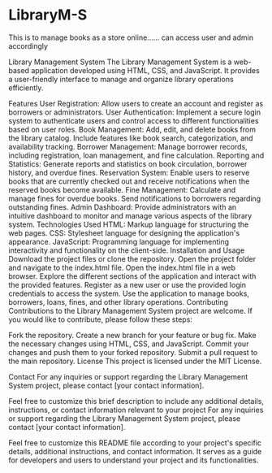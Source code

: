 # LibraryM-S
This is to manage books as a store online...... can access user and admin accordingly

Library Management System
The Library Management System is a web-based application developed using HTML, CSS, and JavaScript. It provides a user-friendly interface to manage and organize library operations efficiently.

Features
User Registration: Allow users to create an account and register as borrowers or administrators.
User Authentication: Implement a secure login system to authenticate users and control access to different functionalities based on user roles.
Book Management: Add, edit, and delete books from the library catalog. Include features like book search, categorization, and availability tracking.
Borrower Management: Manage borrower records, including registration, loan management, and fine calculation.
Reporting and Statistics: Generate reports and statistics on book circulation, borrower history, and overdue fines.
Reservation System: Enable users to reserve books that are currently checked out and receive notifications when the reserved books become available.
Fine Management: Calculate and manage fines for overdue books. Send notifications to borrowers regarding outstanding fines.
Admin Dashboard: Provide administrators with an intuitive dashboard to monitor and manage various aspects of the library system.
Technologies Used
HTML: Markup language for structuring the web pages.
CSS: Stylesheet language for designing the application's appearance.
JavaScript: Programming language for implementing interactivity and functionality on the client-side.
Installation and Usage
Download the project files or clone the repository.
Open the project folder and navigate to the index.html file.
Open the index.html file in a web browser.
Explore the different sections of the application and interact with the provided features.
Register as a new user or use the provided login credentials to access the system.
Use the application to manage books, borrowers, loans, fines, and other library operations.
Contributing
Contributions to the Library Management System project are welcome. If you would like to contribute, please follow these steps:

Fork the repository.
Create a new branch for your feature or bug fix.
Make the necessary changes using HTML, CSS, and JavaScript.
Commit your changes and push them to your forked repository.
Submit a pull request to the main repository.
License
This project is licensed under the MIT License.

Contact
For any inquiries or support regarding the Library Management System project, please contact [your contact information].

Feel free to customize this brief description to include any additional details, instructions, or contact information relevant to your project
For any inquiries or support regarding the Library Management System project, please contact [your contact information].

Feel free to customize this README file according to your project's specific details, additional instructions, and contact information. It serves as a guide for developers and users to understand your project and its functionalities.
